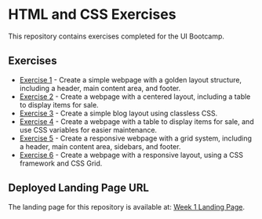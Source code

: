 # HTML and CSS Exercises

This repository contains exercises completed for the UI Bootcamp.

## Exercises

* [Exercise 1](html-css/ex-1) - Create a simple webpage with a golden layout structure, including a header, main content area, and footer.
* [Exercise 2](html-css/ex-2) - Create a webpage with a centered layout, including a table to display items for sale.
* [Exercise 3](html-css/ex-3) - Create a simple blog layout using classless CSS.
* [Exercise 4](html-css/ex-4) - Create a webpage with a table to display items for sale, and use CSS variables for easier maintenance.
* [Exercise 5](html-css/ex-5) - Create a responsive webpage with a grid system, including a header, main content area, sidebars, and footer.
* [Exercise 6](html-css/ex-6) - Create a webpage with a responsive layout, using a CSS framework and CSS Grid.

## Deployed Landing Page URL

The landing page for this repository is available at: [Week 1 Landing Page](https://kiran-thomas-jacob.netlify.app/).